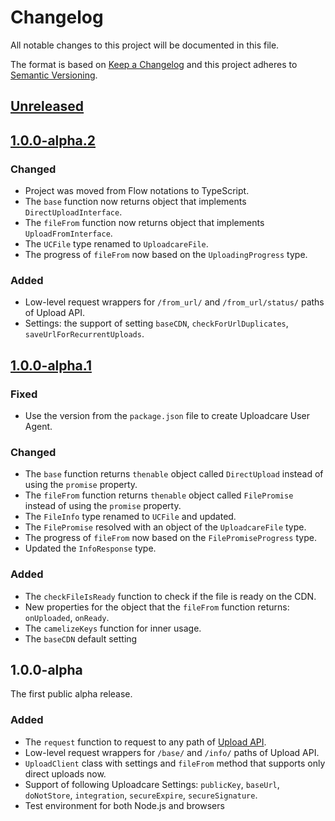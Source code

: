 # Changelog

All notable changes to this project will be documented in this file.

The format is based on [Keep a Changelog](http://keepachangelog.com/en/1.0.0/)
and this project adheres to [Semantic Versioning](http://semver.org/spec/v2.0.0.html).

## [Unreleased]

[Unreleased]: https://github.com/uploadcare/uploadcare-upload-client/compare/v1.0.0-alpha.2...HEAD

## [1.0.0-alpha.2]

### Changed

* Project was moved from Flow notations to TypeScript.
* The `base` function now returns object that implements `DirectUploadInterface`.
* The `fileFrom` function now returns object that implements `UploadFromInterface`.
* The `UCFile` type renamed to `UploadcareFile`.
* The progress of `fileFrom` now based on the `UploadingProgress` type.

### Added

* Low-level request wrappers for `/from_url/` and `/from_url/status/` paths of Upload API.
* Settings: the support of setting `baseCDN`, `checkForUrlDuplicates`, `saveUrlForRecurrentUploads`.

[1.0.0-alpha.2]: https://github.com/uploadcare/uploadcare-upload-client/compare/v1.0.0-alpha.1...v1.0.0-alpha.2

## [1.0.0-alpha.1]

### Fixed

* Use the version from the `package.json` file to create Uploadcare User Agent.

### Changed

* The `base` function returns `thenable` object called `DirectUpload`
  instead of using the `promise` property.
* The `fileFrom` function returns `thenable` object called `FilePromise`
  instead of using the `promise` property.
* The `FileInfo` type renamed to `UCFile` and updated.
* The `FilePromise` resolved with an object of the `UploadcareFile` type.
* The progress of `fileFrom` now based on the `FilePromiseProgress` type.
* Updated the `InfoResponse` type.

### Added

* The `checkFileIsReady` function to check if the file is ready on the CDN.
* New properties for the object that the `fileFrom` function returns:
  `onUploaded`, `onReady`.
* The `camelizeKeys` function for inner usage.
* The `baseCDN` default setting

[1.0.0-alpha.1]: https://github.com/uploadcare/uploadcare-upload-client/compare/v1.0.0-alpha...v1.0.0-alpha.1

## 1.0.0-alpha

The first public alpha release.

### Added

* The `request` function to request to any path of [Upload API][upload-api].
* Low-level request wrappers for `/base/` and `/info/` paths of Upload API.
* `UploadClient` class with settings and `fileFrom` method that supports
  only direct uploads now.
* Support of following Uploadcare Settings: `publicKey`, `baseUrl`, 
  `doNotStore`, `integration`, `secureExpire`, `secureSignature`.
* Test environment for both Node.js and browsers

[upload-api]: https://uploadcare.com/docs/api_reference/upload/

